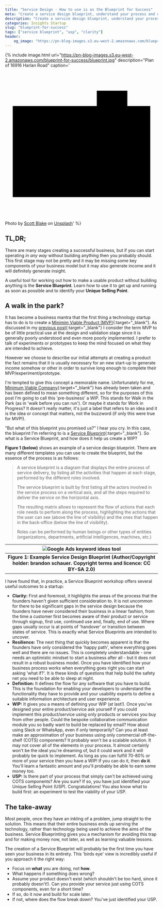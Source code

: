 ```yaml
---
title: "Service Design - How to use is as the Blueprint for Success"
meta: "Create a service design blueprint, understand your process and discover your unique value"
description: "Create a service design blueprint, understand your process and discover your unique value"
categories: Insights Startup
slug: "blueprint-for-success"
tags: ["service blueprint", "usp", "clarity"]
header:
    og_image: "https://pn-blog-images.s3.eu-west-2.amazonaws.com/blueprint-for-success/blueprint.jpg"
---
```


{% include image.html url="https://pn-blog-images.s3.eu-west-2.amazonaws.com/blueprint-for-success/blueprint.jpg" description="Plan of 16916 Harlan Road" caption='<svg class="icon camera-icon" viewBox="0 0 20 20" version="1.1" aria-labelledby="title"><title>camera</title><path d="M1,5H19V16.91H1ZM12,3h4V5H12ZM10,13.27a2.32,2.32,0,0,1,0-4.64h0a2.32,2.32,0,0,1,0,4.64Z"></path></svg><span>Photo by <a href="https://unsplash.com/@sunburned_surveyor?utm_source=unsplash&amp;utm_medium=referral&amp;utm_content=creditCopyText">Scott Blake</a> on <a href="https://unsplash.com/?utm_source=unsplash&amp;utm_medium=referral&amp;utm_content=creditCopyText">Unsplash</a></span>' %}

## TL,DR;

There are many stages creating a successful business, but if you can start operating *in any way* without building anything then you probably should.  This first stage may not be pretty and it may be missing some key components of your business model but it may also generate income and it will definitely generate insight.

A useful tool for working out how to make a usable product without building anything is the **Service Blueprint**. Learn how to use it to get up and running as soon as possible and to identify your **Unique Selling Point**.

## A walk in the park?

It has become a business mantra that the first thing a technology startup has to do is to create a [Minimim Viable Product (MVP)][minviaprod]{:target="_blank"}.  As discussed in my [previous post][prevpost]{:target="_blank"} I consider the term MVP to be of little practical use at the design and validation stage since it is generally poorly understood and even more poorly implemented.  I prefer to talk of experiments or prototypes to keep the mind focused on what they are intended to achieve.

However we choose to describe our initial attempts at creating a product the fact remains that it is usually necessary for an new start-up to generate income somehow or other in order to survive long enough to complete their MVP/experiment/prototype.

I'm tempted to give this concept a memorable name.  Unfortunately for me, [Minimum Viable Company][mvc]{:target="_blank"} has already been taken and has been defined to mean something different, so for the purposes of this post I'm going to call this 'pre-business' a WIP.  This stands for Walk in the Park (as in 'walk before you can run').  Or maybe it stands for Work in Progress? It doesn't really matter, it's just a label that refers to an idea and it is the idea or concept that matters, not the buzzword (if only this were true for MVP!).

"But what of this blueprint you promised us?" I hear you cry. In this case, the blueprint I'm referring to is a [Service Blueprint][serviceblueprint]{:target="_blank"}. So what is a Service Blueprint, and how does it help us create a WIP?

**Figure 1 (below)** shows an example of a service design blueprint.  There are many different templates you can use to create the blueprint, but the essence of the process is as follows:

 > A service blueprint is a diagram that displays the entire process of service delivery, by listing all the activities that happen at each stage, performed by the different roles involved.
 > 
 > The service blueprint is built by first listing all the actors involved in the service process on a vertical axis, and all the steps required to deliver the service on the horizontal axis.
 > 
 > The resulting matrix allows to represent the flow of actions that each role needs to perform along the process, highlighting the actions that the user can see (above the line of visibility) and the ones that happen in the back-office (below the line of visibility).
 > 
 > Roles can be performed by human beings or other types of entities (organizations, departments, artificial intelligences, machines, etc.)

| ![Google Ads keyword ideas tool](https://pn-blog-images.s3.eu-west-2.amazonaws.com/blueprint-for-success/service-design.jpg) |
|:--:|
| **Figure 1: Example Service Design Blueprint (Author/Copyright holder: brandon schauer. Copyright terms and licence: CC BY-SA 2.0)** |

I have found that, in practice, a Service Blueprint workshop offers several useful outcomes to a startup:

- **Clarity:** First and foremost, it highlights the areas of the process that the founders haven't given sufficient consideration to.  It is not uncommon for there to be significant gaps in the service design because the founders have never considered their business in a linear fashion, from the time a customer first becomes aware of their product or service through signup, first use, continued use and, finally, end of use.  Where gaps usually occur is at points of 'handover' or transition between states of service.  This is exactly what Service Blueprints are intended to uncover.
- **Resilience:** The next thing that quickly becomes apparent is that the founders have only considered the 'happy path', where everything goes well and there are no issues.  This is completely understandable - one needs an optimistic mindset to start a business after all - but it does not result in a robust business model.  Once you have identified how your business process works when everything goes right you can start asking 'what if?'.  It is these kinds of questions that help build the safety net you need to be able to sleep at night.
- **Definition:** It defines the flow for any software that you have to build.  This is the foundation for enabling your developers to understand the functionality they have to provide and your usability experts to define a suitable information architecture and user experience.
- **WIP:** It gives you a means of defining your WIP (at last!). Once you've designed your entire product/service ask yourself if you could implement this product/service using only products or services you buy from other people. Could the bespoke collaborative communication module you so badly want to build be replaced by email? How about using Slack or WhatsApp, even if only temporarily?  Can you at least make an approximation of your business using only commercial off-the-shelf (COTS) components? It probably won't be a scalable solution.  It may not cover all of the elements in your process.  It almost certainly won't be the ideal you're dreaming of, but it could work and it will probably be quick to implement. As long as you can fulfill 70-80% or more of your service then you have a WIP!  If you can do it, then **do it**.  You'll learn a fantastic amount and you'll probably be able to earn some money too.
- **USP:** Is there part of your process that simply can't be achieved using COTS components?  Are you sure?  If so, you have just identified your Unique Selling Point (USP).  Congratulations!  You also know what to build first: an experiment to test the viability of your USP.
  

## The take-away

Most people, once they have an inkling of a problem, jump straight to the solution.  This means that their entire business ends up serving the technology, rather than technology being used to achieve the aims of the business.  Service Blueprinting gives you a mechanism for avoiding this trap and for making money now, not later, as well as learning valuable lessons.

The creation of a Service Blueprint will probably be the first time you have seen your business in its entirety. This 'birds eye' view is incredibly useful if you approach it the right way:

- Focus on **what** you are doing, not **how**.
- What happens if something does wrong?
- Assume your product doesn't exist (which shouldn't be too hard, since it probably doesn't!). Can you provide your service just using COTS components, even for a short time?
- If so, do it now and build for scale later. 
- If not, where does the flow break down? You've just identified your USP.

[minviaprod]: <http://theleanstartup.com>
[prevpost]: <https://paulnebel.io/insights/startup/what-point-prototype/>
[mvc]: <https://techcrunch.com/2020/01/31/you-need-a-minimum-viable-company-not-a-minimum-viable-product/>
[serviceblueprint]: <https://servicedesigntools.org/tools/service-blueprint>